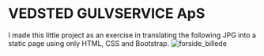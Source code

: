 # VEDSTED GULVSERVICE ApS

I made this little project as an exercise in translating the following JPG into a static page using only HTML, CSS and Bootstrap.
![forside_billede](https://user-images.githubusercontent.com/78166095/147826489-672eb120-85d6-4558-b62e-94c3630a7203.jpg)
